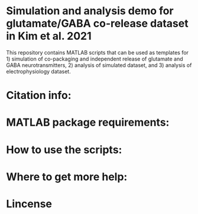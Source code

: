 # Simulation and analysis demo for glutamate/GABA co-release dataset in Kim et al. 2021

This repository contains MATLAB scripts that can be used as templates for 1) simulation of co-packaging and independent release of glutamate and GABA neurotransmitters, 2) analysis of simulated dataset, and 3) analysis of electrophysiology dataset. 

# Citation info:

# MATLAB package requirements:

# How to use the scripts:

# Where to get more help:

# Lincense
